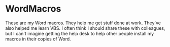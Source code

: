 # WordMacros
These are my Word macros. They help me get stuff done at work. They've also helped me learn VBS.
I often think I should share these with colleagues, but I can't imagine getting the help desk to help other people install my macros in their copies of Word.
